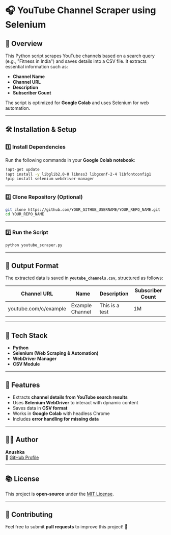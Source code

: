 # 🎧 YouTube Channel Scraper using Selenium  

## 🚀 Overview  
This Python script scrapes YouTube channels based on a search query (e.g., "Fitness in India") and saves details into a CSV file. It extracts essential information such as:
- **Channel Name**  
- **Channel URL**  
- **Description**  
- **Subscriber Count**  

The script is optimized for **Google Colab** and uses Selenium for web automation.

---

## 🛠️ Installation & Setup  
### **1️⃣ Install Dependencies**  
Run the following commands in your **Google Colab notebook**:  

```sh
!apt-get update
!apt install -y libglib2.0-0 libnss3 libgconf-2-4 libfontconfig1
!pip install selenium webdriver-manager
```

---

### **2️⃣ Clone Repository (Optional)**  
```sh
git clone https://github.com/YOUR_GITHUB_USERNAME/YOUR_REPO_NAME.git
cd YOUR_REPO_NAME
```

---

### **3️⃣ Run the Script**  
```sh
python youtube_scraper.py
```

---

## 📂 Output Format  
The extracted data is saved in **`youtube_channels.csv`**, structured as follows:

| Channel URL | Name | Description | Subscriber Count |
|------------|------|-------------|------------------|
| youtube.com/c/example | Example Channel | This is a test | 1M |

---

## 🔧 Tech Stack  
- **Python**  
- **Selenium (Web Scraping & Automation)**  
- **WebDriver Manager**  
- **CSV Module**  

---

## 🚀 Features  
- Extracts **channel details from YouTube search results**  
- Uses **Selenium WebDriver** to interact with dynamic content  
- Saves data in **CSV format**  
- Works in **Google Colab** with headless Chrome  
- Includes **error handling for missing data**  

---

## 👨‍💻 Author  
**Anushka**  
🔗 [GitHub Profile](https://github.com/YOUR_GITHUB_USERNAME)  

---

## 📚 License  
This project is **open-source** under the [MIT License](LICENSE).  

---

## 🔄 Contributing  
Feel free to submit **pull requests** to improve this project! 🚀
